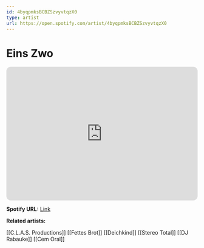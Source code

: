 ```yaml
---
id: 4byqpmksBCBZSzvyvtqzX0
type: artist
url: https://open.spotify.com/artist/4byqpmksBCBZSzvyvtqzX0
---
```

# Eins Zwo

<iframe style="border-radius:12px" src="https://open.spotify.com/embed/artist/4byqpmksBCBZSzvyvtqzX0" width="100%" height="352" frameBorder="0" allowfullscreen="" allow="autoplay; clipboard-write; encrypted-media; fullscreen; picture-in-picture" loading="lazy"></iframe>

**Spotify URL:** [Link](https://open.spotify.com/artist/4byqpmksBCBZSzvyvtqzX0)

**Related artists:**

[[C.L.A.S. Productions]]
[[Fettes Brot]]
[[Deichkind]]
[[Stereo Total]]
[[DJ Rabauke]]
[[Cem Oral]]
